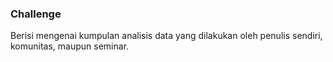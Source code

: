 ### Challenge
Berisi mengenai kumpulan analisis data yang dilakukan oleh penulis sendiri, komunitas, maupun seminar.